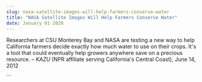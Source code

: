```yaml
---
slug: nasa-satellite-images-will-help-farmers-conserve-water
title: "NASA Satellite Images Will Help Farmers Conserve Water"
date: January 01 2020
---
```


 
<p>
  Researchers at CSU Monterey Bay and NASA are testing a new way to help
  California farmers decide exactly how much water to use on their crops. It's a
  tool that could eventually help growers anywhere save on a precious resource.
  – <em>KAZU</em> (NPR affiliate serving California's Central Coast), June 14,
  2012
</p>
```
